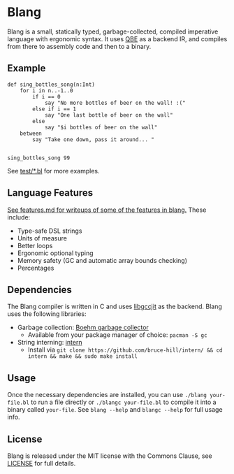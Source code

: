 # Blang

Blang is a small, statically typed, garbage-collected, compiled imperative
language with ergonomic syntax. It uses [QBE](https://c9x.me/compile/) as a
backend IR, and compiles from there to assembly code and then to a binary.

## Example

```
def sing_bottles_song(n:Int)
    for i in n..-1..0
        if i == 0
            say "No more bottles of beer on the wall! :("
        else if i == 1
            say "One last bottle of beer on the wall"
        else
            say "$i bottles of beer on the wall"
    between
        say "Take one down, pass it around... "


sing_bottles_song 99
```

See [test/\*.bl](test/) for more examples.

## Language Features

[See features.md for writeups of some of the features in blang.](features.md) These include:

- Type-safe DSL strings
- Units of measure
- Better loops
- Ergonomic optional typing
- Memory safety (GC and automatic array bounds checking)
- Percentages

## Dependencies

The Blang compiler is written in C and uses
[libgccjit](https://gcc.gnu.org/onlinedocs/jit/) as the backend. Blang uses the
following libraries:

- Garbage collection: [Boehm garbage collector](https://www.hboehm.info/gc/)
    - Available from your package manager of choice: `pacman -S gc`
- String interning: [intern](https://github.com/bruce-hill/intern/)
    - Install via `git clone https://github.com/bruce-hill/intern/ && cd intern && make && sudo make install`

## Usage

Once the necessary dependencies are installed, you can use `./blang
your-file.bl` to run a file directly or `./blangc your-file.bl` to compile it
into a binary called `your-file`. See `blang --help` and `blangc --help` for
full usage info.

## License

Blang is released under the MIT license with the Commons Clause, see
[LICENSE](LICENSE) for full details.

